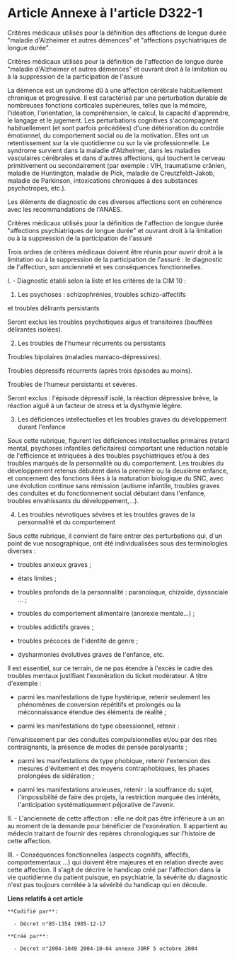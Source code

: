 # Article Annexe à l'article D322-1

Critères médicaux utilisés pour la définition des affections de longue durée "maladie d'Alzheimer et autres démences" et
"affections psychiatriques de longue durée". 

Critères médicaux utilisés pour la définition de l'affection de longue durée "maladie d'Alzheimer et autres démences" et
ouvrant droit à la limitation ou à la suppression de la participation de l'assuré

La démence est un syndrome dû à une affection cérébrale habituellement chronique et progressive. Il est caractérisé par une
perturbation durable de nombreuses fonctions corticales supérieures, telles que la mémoire, l'idéation, l'orientation, la
compréhension, le calcul, la capacité d'apprendre, le langage et le jugement. Les perturbations cognitives s'accompagnent
habituellement (et sont parfois précédées) d'une détérioration du contrôle émotionnel, du comportement social ou de la
motivation. Elles ont un retentissement sur la vie quotidienne ou sur la vie professionnelle. Le syndrome survient dans la
maladie d'Alzheimer, dans les maladies vasculaires cérébrales et dans d'autres affections, qui touchent le cerveau
primitivement ou secondairement (par exemple : VIH, traumatisme crânien, maladie de Huntington, maladie de Pick, maladie de
Creutzfeldt-Jakob, maladie de Parkinson, intoxications chroniques à des substances psychotropes, etc.).

Les éléments de diagnostic de ces diverses affections sont en cohérence avec les recommandations de l'ANAES.

Critères médicaux utilisés pour la définition de l'affection de longue durée "affections psychiatriques de longue durée" et
ouvrant droit à la limitation ou à la suppression de la participation de l'assuré

Trois ordres de critères médicaux doivent être réunis pour ouvrir droit à la limitation ou à la suppression de la
participation de l'assuré : le diagnostic de l'affection, son ancienneté et ses conséquences fonctionnelles.

I. - Diagnostic établi selon la liste et les critères de la CIM 10 :

1. Les psychoses : schizophrénies, troubles schizo-affectifs

et troubles délirants persistants

Seront exclus les troubles psychotiques aigus et transitoires (bouffées délirantes isolées).

2. Les troubles de l'humeur récurrents ou persistants

Troubles bipolaires (maladies maniaco-dépressives).

Troubles dépressifs récurrents (après trois épisodes au moins).

Troubles de l'humeur persistants et sévères.

Seront exclus : l'épisode dépressif isolé, la réaction dépressive brève, la réaction aiguë à un facteur de stress et la
dysthymie légère.

3. Les déficiences intellectuelles et les troubles graves du développement durant l'enfance

Sous cette rubrique, figurent les déficiences intellectuelles primaires (retard mental, psychoses infantiles déficitaires)
comportant une réduction notable de l'efficience et intriquées à des troubles psychiatriques et/ou à des troubles marqués de
la personnalité ou du comportement. Les troubles du développement retenus débutent dans la première ou la deuxième enfance,
et concernent des fonctions liées à la maturation biologique du SNC, avec une évolution continue sans rémission (autisme
infantile, troubles graves des conduites et du fonctionnement social débutant dans l'enfance, troubles envahissants du
développement,...).

4. Les troubles névrotiques sévères et les troubles graves de la personnalité et du comportement

Sous cette rubrique, il convient de faire entrer des perturbations qui, d'un point de vue nosographique, ont été
individualisées sous des terminologies diverses :

- troubles anxieux graves ;

- états limites ;

- troubles profonds de la personnalité : paranoïaque, chizoïde, dyssociale ... ;

- troubles du comportement alimentaire (anorexie mentale...) ;

- troubles addictifs graves ;

- troubles précoces de l'identité de genre ;

- dysharmonies évolutives graves de l'enfance, etc.

Il est essentiel, sur ce terrain, de ne pas étendre à l'excès le cadre des troubles mentaux justifiant l'exonération du
ticket modérateur. A titre d'exemple :

- parmi les manifestations de type hystérique, retenir seulement les phénomènes de conversion répétitifs et prolongés ou la
méconnaissance étendue des éléments de réalité ;

- parmi les manifestations de type obsessionnel, retenir :

l'envahissement par des conduites compulsionnelles et/ou par des rites contraignants, la présence de modes de pensée
paralysants ;

- parmi les manifestations de type phobique, retenir l'extension des mesures d'évitement et des moyens contraphobiques, les
phases prolongées de sidération ;

- parmi les manifestations anxieuses, retenir : la souffrance du sujet, l'impossibilité de faire des projets, la restriction
marquée des intérêts, l'anticipation systématiquement péjorative de l'avenir.

II. - L'ancienneté de cette affection : elle ne doit pas être inférieure à un an au moment de la demande pour bénéficier de
l'exonération. Il appartient au médecin traitant de fournir des repères chronologiques sur l'histoire de cette affection.

III. - Conséquences fonctionnelles (aspects cognitifs, affectifs, comportementaux ...) qui doivent être majeures et en
relation directe avec cette affection. Il s'agit de décrire le handicap créé par l'affection dans la vie quotidienne du
patient puisque, en psychiatrie, la sévérité du diagnostic n'est pas toujours corrélée à la sévérité du handicap qui en
découle.

**Liens relatifs à cet article**

	**Codifié par**:

	  - Décret n°85-1354 1985-12-17

	**Créé par**:

	  - Décret n°2004-1049 2004-10-04 annexe JORF 5 octobre 2004
